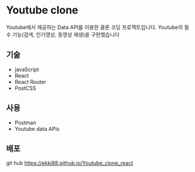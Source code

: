 # Youtube clone
Youtube에서 제공하는 Data API를 이용한 클론 코딩 프로젝트입니다.
Youtube의 필수 기능(검색, 인기영상, 동영상 재생)을 구현했습니다

## 기술
- javaScript
- React
- React Router
- PostCSS

## 사용
- Postman
- Youtube data APIs

## 배포 
git hub 
https://ekki88.github.io/Youtube_clone_react
